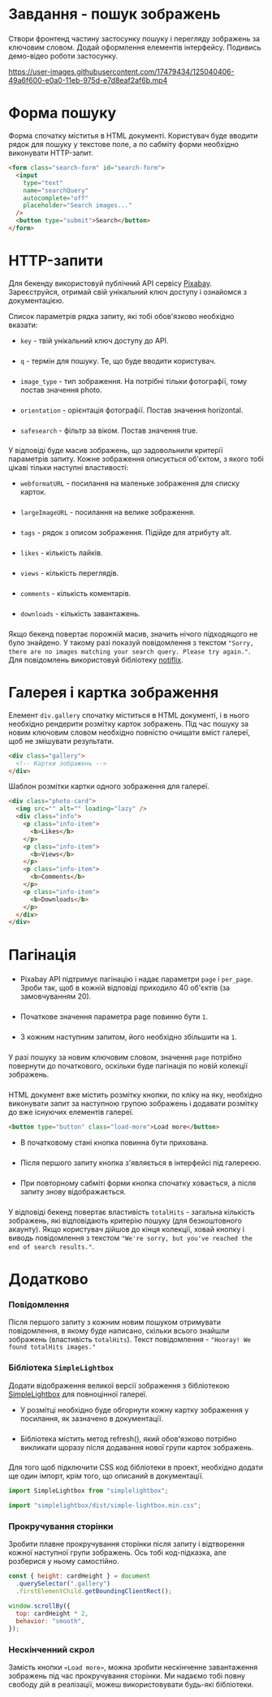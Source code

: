# Завдання - пошук зображень
###
Створи фронтенд частину застосунку пошуку і перегляду зображень за ключовим словом. Додай оформлення елементів інтерфейсу. Подивись демо-відео роботи застосунку.

https://user-images.githubusercontent.com/17479434/125040406-49a6f600-e0a0-11eb-975d-e7d8eaf2af6b.mp4
###

# Форма пошуку

Форма спочатку міститья в HTML документі. Користувач буде вводити рядок для пошуку у текстове поле, а по сабміту форми необхідно виконувати HTTP-запит.
```html
<form class="search-form" id="search-form">
  <input
    type="text"
    name="searchQuery"
    autocomplete="off"
    placeholder="Search images..."
  />
  <button type="submit">Search</button>
</form>
```
###

# HTTP-запити


Для бекенду використовуй публічний API сервісу [Pixabay](https://pixabay.com/api/docs/). Зареєструйся, отримай свій унікальний ключ доступу і ознайомся з документацією.

Список параметрів рядка запиту, які тобі обов'язково необхідно вказати:

+ `key` - твій унікальний ключ доступу до API.
###
+ `q` - термін для пошуку. Те, що буде вводити користувач.
###
+ `image_type` - тип зображення. На потрібні тільки фотографії, тому постав значення photo.
###
+ `orientation` - орієнтація фотографії. Постав значення horizontal.
###
+ `safesearch` - фільтр за віком. Постав значення true.
###
У відповіді буде масив зображень, що задовольнили критерії параметрів запиту. Кожне зображення описується об'єктом, з якого тобі цікаві тільки наступні властивості:

+ `webformatURL` - посилання на маленьке зображення для списку карток.
###
+ `largeImageURL` - посилання на велике зображення.
###
+ `tags` - рядок з описом зображення. Підійде для атрибуту alt.
###
+ `likes` - кількість лайків.
###
+ `views` - кількість переглядів.
###
+ `comments` - кількість коментарів.
###
+ `downloads` - кількість завантажень.
###
Якщо бекенд повертає порожній масив, значить нічого підходящого не було знайдено. У такому разі показуй повідомлення з текстом `"Sorry, there are no images matching your search query. Please try again."`. Для повідомлень використовуй бібліотеку [notiflix](https://notiflix.github.io/).
###

# Галерея і картка зображення

Елемент `div.gallery` спочатку міститься в HTML документі, і в нього необхідно рендерити розмітку карток зображень. Під час пошуку за новим ключовим словом необхідно повністю очищати вміст галереї, щоб не змішувати результати.
```html
<div class="gallery">
  <!-- Картки зображень -->
</div>
```
Шаблон розмітки картки одного зображення для галереї.
```html
<div class="photo-card">
  <img src="" alt="" loading="lazy" />
  <div class="info">
    <p class="info-item">
      <b>Likes</b>
    </p>
    <p class="info-item">
      <b>Views</b>
    </p>
    <p class="info-item">
      <b>Comments</b>
    </p>
    <p class="info-item">
      <b>Downloads</b>
    </p>
  </div>
</div>
```
###

# Пагінація
###
+ Pixabay API підтримує пагінацію і надає параметри `page` і `per_page`. Зроби так, щоб в кожній відповіді приходило 40 об'єктів (за замовчуванням 20).
###
+ Початкове значення параметра page повинно бути `1`.
###
+ З кожним наступним запитом, його необхідно збільшити на `1`.
###
У разі пошуку за новим ключовим словом, значення `page` потрібно повернути до початкового, оскільки буде пагінація по новій колекції зображень.
###
HTML документ вже містить розмітку кнопки, по кліку на яку, необхідно виконувати запит за наступною групою зображень і додавати розмітку до вже існуючих елементів галереї.

```html
<button type="button" class="load-more">Load more</button>
```

+ В початковому стані кнопка повинна бути прихована.
###
+ Після першого запиту кнопка з'являється в інтерфейсі під галереєю.
###
+ При повторному сабміті форми кнопка спочатку ховається, а після запиту знову відображається.
###
У відповіді бекенд повертає властивість `totalHits` - загальна кількість зображень, які відповідають критерію пошуку (для безкоштовного акаунту). Якщо користувач дійшов до кінця колекції, ховай кнопку і виводь повідомлення з текстом `"We're sorry, but you've reached the end of search results."`.
###

# Додатково

### Повідомлення

Після першого запиту з кожним новим пошуком отримувати повідомлення, в якому буде написано, скільки всього знайшли зображень (властивість `totalHits`). Текст повідомлення - `"Hooray! We found totalHits images."`

### Бібліотека `SimpleLightbox`

Додати відображення великої версії зображення з бібліотекою [SimpleLightbox](https://simplelightbox.com) для повноцінної галереї.

+ У розмітці необхідно буде обгорнути кожну картку зображення у посилання, як зазначено в документації.
###
+ Бібліотека містить метод refresh(), який обов'язково потрібно викликати щоразу після додавання нової групи карток зображень.
###
Для того щоб підключити CSS код бібліотеки в проект, необхідно додати ще один імпорт, крім того, що описаний в документації.



```js
import SimpleLightbox from "simplelightbox";

import "simplelightbox/dist/simple-lightbox.min.css";
```
###

### Прокручування сторінки

Зробити плавне прокручування сторінки після запиту і відтворення кожної наступної групи зображень. Ось тобі код-підказка, але розберися у ньому самостійно.
```js
const { height: cardHeight } = document
  .querySelector(".gallery")
  .firstElementChild.getBoundingClientRect();

window.scrollBy({
  top: cardHeight * 2,
  behavior: "smooth",
});
```
### Нескінченний скрол

Замість кнопки `«Load more»`, можна зробити нескінченне завантаження зображень під час прокручування сторінки. Ми надаємо тобі повну свободу дій в реалізації, можеш використовувати будь-які бібліотеки.
